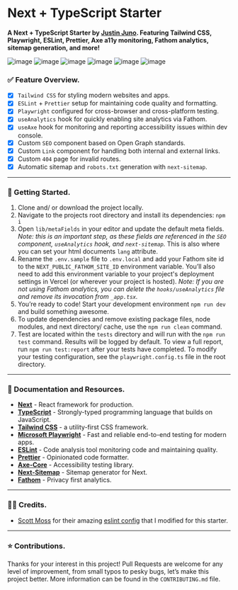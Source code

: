 # Next + TypeScript Starter

**A Next + TypeScript Starter by [Justin Juno](https://twitter.com/justinjunodev). Featuring Tailwind CSS, Playwright, ESLint, Prettier, Axe a11y monitoring, Fathom analytics, sitemap generation, and more!**

![image](https://img.shields.io/badge/next.js-000000?style=for-the-badge&logo=nextdotjs&logoColor=white)
![image](https://img.shields.io/badge/TypeScript-007ACC?style=for-the-badge&logo=typescript&logoColor=white)
![image](https://img.shields.io/badge/Tailwind-31aff7?style=for-the-badge&logo=tailwind-css&logoColor=white)
![image](https://img.shields.io/badge/Playwright-3bb13b?style=for-the-badge&logo=playwright&logoColor=white)
![image](https://img.shields.io/badge/eslint-3A33D1?style=for-the-badge&logo=eslint&logoColor=white)
![image](https://img.shields.io/badge/prettier-1A2C34?style=for-the-badge&logo=prettier&logoColor=white)

### ✅ Feature Overview.

- [x] `Tailwind CSS` for styling modern websites and apps.
- [x] `ESLint` + `Prettier` setup for maintaining code quality and formatting.
- [x] `Playwright` configured for cross-browser and cross-platform testing.
- [x] `useAnalytics` hook for quickly enabling site analytics via Fathom.
- [x] `useAxe` hook for monitoring and reporting accessibility issues within dev console.
- [x] Custom `SEO` component based on Open Graph standards.
- [x] Custom `Link` component for handling both internal and external links.
- [x] Custom `404` page for invalid routes.
- [x] Automatic sitemap and `robots.txt` generation with `next-sitemap`.

---

### 🚀 Getting Started.

1. Clone and/ or download the project locally.
1. Navigate to the projects root directory and install its dependencies: `npm i`
1. Open `lib/metaFields` in your editor and update the default meta fields. _Note: this is an important step, as these fields are referenced in the `SEO` component, `useAnalytics` hook, and `next-sitemap`._ This is also where you can set your html documents `lang` attribute.
1. Rename the `.env.sample` file to `.env.local` and add your Fathom site id to the `NEXT_PUBLIC_FATHOM_SITE_ID` environment variable. You’ll also need to add this environment variable to your project's deployment settings in Vercel (or wherever your project is hosted). _Note:_ _If you are not using Fathom analytics, you can delete the `hooks/useAnalytics` file and remove its invocation from `_app.tsx`._
1. You’re ready to code! Start your development environment `npm run dev` and build something awesome.
1. To update dependencies and remove existing package files, node modules, and next directory/ cache, use the `npm run clean` command.
1. Test are located within the `tests` directory and will run with the `npm run test` command. Results will be logged by default. To view a full report, run `npm run test:report` after your tests have completed. To modify your testing configuration, see the `playwright.config.ts` file in the root directory.

---

### 🔗 Documentation and Resources.

- **[Next](https://nextjs.org/)** - React framework for production.
- **[TypeScript](https://www.typescriptlang.org/)** - Strongly-typed programming language that builds on JavaScript.
- **[Tailwind CSS](https://tailwindcss.com/)** - a utility-first CSS framework.
- **[Microsoft Playwright](https://playwright.dev/)** - Fast and reliable end-to-end testing for modern apps.
- **[ESLint](https://eslint.org/)** - Code analysis tool monitoring code and maintaining quality.
- **[Prettier](https://prettier.io/)** - Opinionated code formatter.
- **[Axe-Core](https://www.npmjs.com/package/@axe-core/react)** - Accessibility testing library.
- **[Next-Sitemap](https://www.npmjs.com/package/next-sitemap)** - Sitemap generator for Next.
- **[Fathom](https://usefathom.com/ref/FBBCWG)** - Privacy first analytics.

---

### 🙇‍♂️ Credits.

- [Scott Moss](https://twitter.com/scotups) for their amazing [eslint config](https://frontendmasters.com/courses/fullstack-app-next/) that I modified for this starter.

---

### ⭐️ Contributions.

Thanks for your interest in this project! Pull Requests are welcome for any level of improvement, from small typos to pesky bugs, let’s make this project better. More information can be found in the `CONTRIBUTING.md` file.
